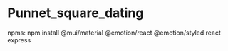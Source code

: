 # Punnet_square_dating

npms:
npm install @mui/material @emotion/react @emotion/styled
react
express
